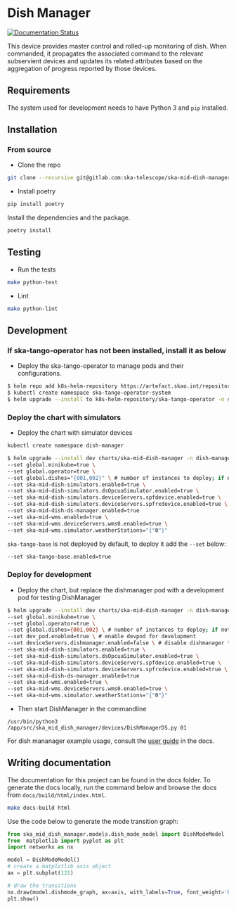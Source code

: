 Dish Manager
============

[![Documentation Status](https://readthedocs.org/projects/ska-telescope-ska-mid-dish-manager/badge/?version=latest)](https://developer.skao.int/projects/ska-mid-dish-manager/en/latest/?badge=latest)

This device provides master control and rolled-up monitoring of dish. When commanded, it propagates the associated command to the relevant subservient devices and updates its related attributes based on the aggregation of progress reported by those devices.

## Requirements

The system used for development needs to have Python 3 and `pip` installed.

## Installation

### From source

- Clone the repo

```bash
git clone --recursive git@gitlab.com:ska-telescope/ska-mid-dish-manager.git
```

- Install poetry

```bash
pip install poetry
```

Install the dependencies and the package.

```bash
poetry install
```

## Testing

- Run the tests

```bash
make python-test
```

- Lint

```bash
make python-lint
```

## Development

### If ska-tango-operator has not been installed, install it as below

- Deploy the ska-tango-operator to manage pods and their configurations.

```bash
$ helm repo add k8s-helm-repository https://artefact.skao.int/repository/helm-internal
$ kubectl create namespace ska-tango-operator-system
$ helm upgrade --install to k8s-helm-repository/ska-tango-operator -n ska-tango-operator-system
```

### Deploy the chart with simulators

- Deploy the chart with simulator devices
  
```bash
kubectl create namespace dish-manager
```

```bash
$ helm upgrade --install dev charts/ska-mid-dish-manager -n dish-manager \
--set global.minikube=true \
--set global.operator=true \
--set global.dishes="{001,002}" \ # number of instances to deploy; if not specified defaults to 001
--set ska-mid-dish-simulators.enabled=true \
--set ska-mid-dish-simulators.dsOpcuaSimulator.enabled=true \
--set ska-mid-dish-simulators.deviceServers.spfdevice.enabled=true \
--set ska-mid-dish-simulators.deviceServers.spfrxdevice.enabled=true \
--set ska-mid-dish-ds-manager.enabled=true
--set ska-mid-wms.enabled=true \
--set ska-mid-wms.deviceServers.wms0.enabled=true \
--set ska-mid-wms.simulator.weatherStations="{"0"}"
```

`ska-tango-base` is not deployed by default, to deploy it add the `--set` below:

```bash
--set ska-tango-base.enabled=true
```

### Deploy for development

- Deploy the chart, but replace the dishmanager pod with a development pod for testing DishManager

```bash
$ helm upgrade --install dev charts/ska-mid-dish-manager -n dish-manager \
--set global.minikube=true \
--set global.operator=true \
--set global.dishes={001,002} \ # number of instances to deploy; if not specified defaults to 001
--set dev_pod.enabled=true \ # enable devpod for development
--set deviceServers.dishmanager.enabled=false \ # disable dishmanager to use devpod
--set ska-mid-dish-simulators.enabled=true \
--set ska-mid-dish-simulators.dsOpcuaSimulator.enabled=true \
--set ska-mid-dish-simulators.deviceServers.spfdevice.enabled=true \
--set ska-mid-dish-simulators.deviceServers.spfrxdevice.enabled=true \
--set ska-mid-dish-ds-manager.enabled=true
--set ska-mid-wms.enabled=true \
--set ska-mid-wms.deviceServers.wms0.enabled=true \
--set ska-mid-wms.simulator.weatherStations="{"0"}"
```

- Then start DishManager in the commandline

```
/usr/bin/python3 /app/src/ska_mid_dish_manager/devices/DishManagerDS.py 01
```
For dish mananager example usage, consult the [user guide](https://developer.skao.int/projects/ska-mid-dish-manager/en/latest/user_guide/index.html) in the docs.

## Writing documentation

The documentation for this project can be found in the docs folder. To generate the docs locally,
run the command below and browse the docs from `docs/build/html/index.html`.

```bash
make docs-build html
```

Use the code below to generate the mode transition graph:

```python
from ska_mid_dish_manager.models.dish_mode_model import DishModeModel
from  matplotlib import pyplot as plt
import networkx as nx

model = DishModeModel()
# create a matplotlib axis object
ax = plt.subplot(121)

# draw the transitions
nx.draw(model.dishmode_graph, ax=axis, with_labels=True, font_weight='bold')
plt.show()
```
